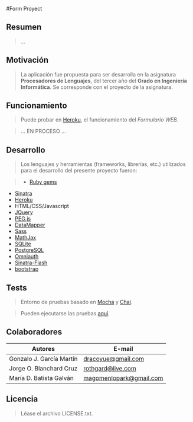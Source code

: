 #Form Proyect

## Resumen

>...

## Motivación

>La aplicación fue propuesta para ser desarrolla en la asignatura **Procesadores de Lenguajes**, del tercer año del **Grado en Ingeniería Informática**. Se corresponde con el proyecto de la asignatura.

##  Funcionamiento

>Puede probar en [Heroku](http://formproyect.herokuapp.com/), el funcionamiento del *Formulario WEB*.

>... EN PROCESO ...

## Desarrollo

>Los lenguajes y herramientas (frameworks, librerías, etc.) utilizados para el desarrollo del presente proyecto fueron:

>* [Ruby gems](http://rubygems.org/)
* [Sinatra](http://www.sinatrarb.com/configuration.html)
* [Heroku](https://dashboard.heroku.com/apps)
* HTML/CSS/Javascript
* [JQuery](http://jquery.com/)
* [PEG.js](http://pegjs.majda.cz/)
* [DataMapper](http://datamapper.org/docs/)
* [Sass](http://sass-lang.com/) 
* [MathJax](http://docs.mathjax.org/en/latest/start.html)
* [SQLite](https://sqlite.org/)
* [PostgreSQL](http://www.postgresql.org/)
* [Omniauth](http://intridea.github.io/omniauth/)
* [Sinatra-Flash](https://github.com/SFEley/sinatra-flash)
* [bootstrap](http://getbootstrap.com/)

## Tests

>Entorno de pruebas basado en [Mocha](http://visionmedia.github.io/mocha/) y [Chai](http://chaijs.com/guide/installation/). 

>Pueden ejecutarse las pruebas [aquí](http://formproyect.herokuapp.com/tests).


## Colaboradores

| Autores | E-mail |
| ---------- | ---------- |
| Gonzalo J. García Martín | dracoyue@gmail.com |
| Jorge O. Blanchard Cruz | rothgard@live.com |
| María D. Batista Galván | magomenlopark@gmail.com |


## Licencia

>Léase el archivo LICENSE.txt.
